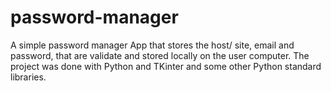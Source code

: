 # password-manager
A simple password manager App that stores the host/ site, email and password, that are validate and stored locally on the user computer. The project was done with Python and TKinter and some other Python standard libraries.
